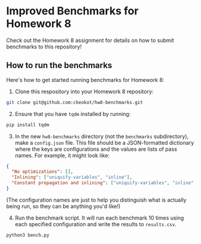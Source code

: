 # Improved Benchmarks for Homework 8

Check out the Homework 8 assignment for details on how to submit benchmarks to this repository!

## How to run the benchmarks

Here's how to get started running benchmarks for Homework 8:

1. Clone this respository into your Homework 8 repository:

```sh
git clone git@github.com:ckeokot/hw8-benchmarks.git
```

2. Ensure that you have `tqdm` installed by running:

```sh
pip install tqdm
```

3. In the new `hw8-benchmarks` directory (not the `benchmarks` subdirectory), make a `config.json` file. This file should be a JSON-formatted dictionary where the keys are configurations and the values are lists of pass names. For example, it might look like:

```json
{
  "No optimizations": [],
  "Inlining": ["uniquify-variables", "inline"],
  "Constant propagation and inlining": ["uniquify-variables", "inline", "propagate-constants"]
}
 ```

(The configuration names are just to help you distinguish what is actually being run, so they can be anything you'd like!)
 
4. Run the benchmark script. It will run each benchmark 10 times using each specified configuration and write the results to `results.csv`.

```sh
python3 bench.py
```


